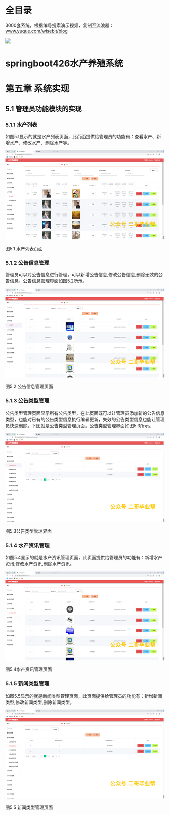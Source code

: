 # 全目录

3000套系统，根据编号搜索演示视频，复制至流浪器：www.yuque.com/wisebit/blog


![](https://bitwise.oss-cn-heyuan.aliyuncs.com/2024/11/06/qq_wechat.png)
# springboot426水产养殖系统
# 第五章 系统实现

## 5.1 管理员功能模块的实现
### 5.1.1 水产列表
如图5.1显示的就是水产列表页面，此页面提供给管理员的功能有：查看水产、新增水产、修改水产、删除水产等。

![](/md/blog.018.png)

图5.1 水产列表页面
### 5.1.2 公告信息管理
管理员可以对公告信息进行管理，可以新增公告信息,修改公告信息,删除无效的公告信息。公告信息管理界面如图5.2所示。

![](/md/blog.019.png)

图5.2 公告信息管理页面
### 5.1.3 公告类型管理
公告类型管理页面显示所有公告类型，在此页面既可以让管理员添加新的公告信息类型，也能对已有的公告类型信息执行编辑更新，失效的公告类型信息也能让管理员快速删除。下图就是公告类型管理页面。公告类型管理界面如图5.3所示。

![](/md/blog.020.png)

图5.3公告类型管理界面
### 5.1.4 水产资讯管理
如图5.4显示的就是水产资讯管理页面，此页面提供给管理员的功能有：新增水产资讯,修改水产资讯,删除水产资讯。

![](/md/blog.021.png)

图5.4水产资讯管理页面
### 5.1.5 新闻类型管理
如图5.5显示的就是新闻类型管理页面，此页面提供给管理员的功能有：新增新闻类型,修改新闻类型,删除新闻类型。

![](/md/blog.022.png)

图5.5 新闻类型管理页面



